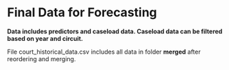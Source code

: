 # Final Data for Forecasting

**Data includes predictors and caseload data. Caseload data can be filtered based on year and circuit.**

File court_historical_data.csv includes all data in folder **merged** after reordering and merging.
